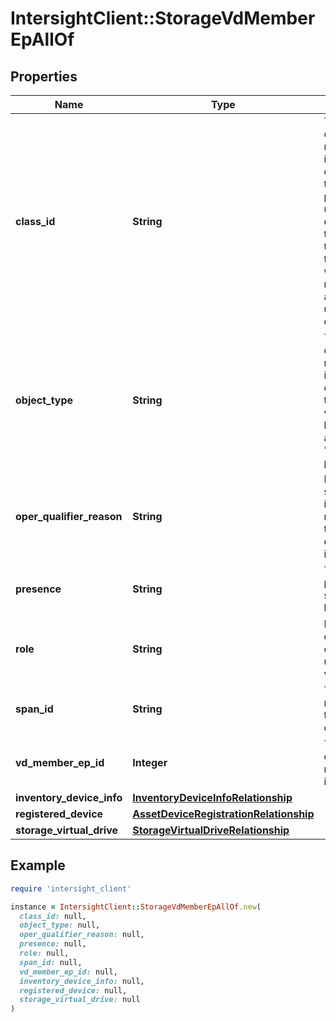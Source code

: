 # IntersightClient::StorageVdMemberEpAllOf

## Properties

| Name | Type | Description | Notes |
| ---- | ---- | ----------- | ----- |
| **class_id** | **String** | The fully-qualified name of the instantiated, concrete type. This property is used as a discriminator to identify the type of the payload when marshaling and unmarshaling data. | [default to &#39;storage.VdMemberEp&#39;] |
| **object_type** | **String** | The fully-qualified name of the instantiated, concrete type. The value should be the same as the &#39;ClassId&#39; property. | [default to &#39;storage.VdMemberEp&#39;] |
| **oper_qualifier_reason** | **String** | For certain states, indicates the reason why the operState is in that state. | [optional][readonly] |
| **presence** | **String** | The presence state of the local disk. | [optional][readonly] |
| **role** | **String** | Role of the disk normal or hot-spare, used by virtual-drive. | [optional][readonly] |
| **span_id** | **String** | The span id number of the virtual drive. | [optional][readonly] |
| **vd_member_ep_id** | **Integer** | The local disk slot number as id. | [optional][readonly] |
| **inventory_device_info** | [**InventoryDeviceInfoRelationship**](InventoryDeviceInfoRelationship.md) |  | [optional] |
| **registered_device** | [**AssetDeviceRegistrationRelationship**](AssetDeviceRegistrationRelationship.md) |  | [optional] |
| **storage_virtual_drive** | [**StorageVirtualDriveRelationship**](StorageVirtualDriveRelationship.md) |  | [optional] |

## Example

```ruby
require 'intersight_client'

instance = IntersightClient::StorageVdMemberEpAllOf.new(
  class_id: null,
  object_type: null,
  oper_qualifier_reason: null,
  presence: null,
  role: null,
  span_id: null,
  vd_member_ep_id: null,
  inventory_device_info: null,
  registered_device: null,
  storage_virtual_drive: null
)
```

